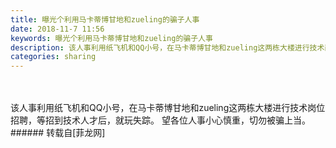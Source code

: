 ```yaml
---
title: 曝光个利用马卡蒂博甘地和zueling的骗子人事
date: 2018-11-7 11:56
keywords: 曝光个利用马卡蒂博甘地和zueling的骗子人事
description: 该人事利用纸飞机和QQ小号，在马卡蒂博甘地和zueling这两栋大楼进行技术岗位招聘，等招到技术人才后，就玩失踪。 望各位人事小心慎重，切勿被骗上当。
categories: sharing
---
```

<td class="t_f" id="postmessage_2231215">

<br/>
<br/>
该人事利用纸飞机和QQ小号，在马卡蒂博甘地和zueling这两栋大楼进行技术岗位招聘，等招到技术人才后，就玩失踪。 望各位人事小心慎重，切勿被骗上当。</td>
###### 转载自[菲龙网]